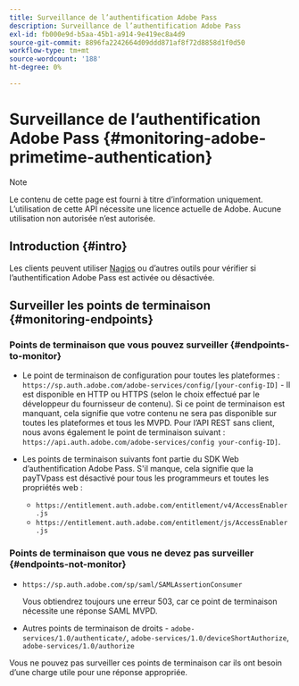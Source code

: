 ```yaml
---
title: Surveillance de l’authentification Adobe Pass
description: Surveillance de l’authentification Adobe Pass
exl-id: fb000e9d-b5aa-45b1-a914-9e419ec8a4d9
source-git-commit: 8896fa2242664d09ddd871af8f72d8858d1f0d50
workflow-type: tm+mt
source-wordcount: '188'
ht-degree: 0%

---
```


# Surveillance de l’authentification Adobe Pass {#monitoring-adobe-primetime-authentication}

>[!NOTE]
>
>Le contenu de cette page est fourni à titre d’information uniquement. L’utilisation de cette API nécessite une licence actuelle de Adobe. Aucune utilisation non autorisée n’est autorisée.

## Introduction {#intro}

Les clients peuvent utiliser [Nagios](http://www.nagios.org) ou d’autres outils pour vérifier si l’authentification Adobe Pass est activée ou désactivée.

## Surveiller les points de terminaison {#monitoring-endpoints}

### Points de terminaison que vous pouvez surveiller {#endpoints-to-monitor}

* Le point de terminaison de configuration pour toutes les plateformes : `https://sp.auth.adobe.com/adobe-services/config/[your-config-ID]` - Il est disponible en HTTP ou HTTPS (selon le choix effectué par le développeur du fournisseur de contenu). Si ce point de terminaison est manquant, cela signifie que votre contenu ne sera pas disponible sur toutes les plateformes et tous les MVPD. Pour l’API REST sans client, nous avons également le point de terminaison suivant : `https://api.auth.adobe.com/adobe-services/config your-config-ID]`.

* Les points de terminaison suivants font partie du SDK Web d’authentification Adobe Pass.  S&#39;il manque, cela signifie que la payTVpass est désactivé pour tous les programmeurs et toutes les propriétés web :

   * `https://entitlement.auth.adobe.com/entitlement/v4/AccessEnabler.js`
   * `https://entitlement.auth.adobe.com/entitlement/js/AccessEnabler.js`


### Points de terminaison que vous ne devez pas surveiller {#endpoints-not-monitor}

* `https://sp.auth.adobe.com/sp/saml/SAMLAssertionConsumer`

  Vous obtiendrez toujours une erreur 503, car ce point de terminaison nécessite une réponse SAML MVPD.

* Autres points de terminaison de droits - `adobe-services/1.0/authenticate/`, `adobe-services/1.0/deviceShortAuthorize`, `adobe-services/1.0/authorize`

Vous ne pouvez pas surveiller ces points de terminaison car ils ont besoin d’une charge utile pour une réponse appropriée.
